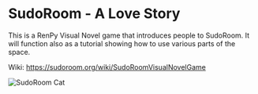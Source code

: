 # SudoRoom - A Love Story

This is a RenPy Visual Novel game that introduces people to SudoRoom.
It will function also as a tutorial showing how to use various parts of the space.

Wiki: https://sudoroom.org/wiki/SudoRoomVisualNovelGame

![SudoRoom Cat](https://raw2.github.com/romyilano/SudoRoom-Love-Story/master/game/images/characters/sudocat/sudocat-eyesclosed-normal-tiltleft.png)


